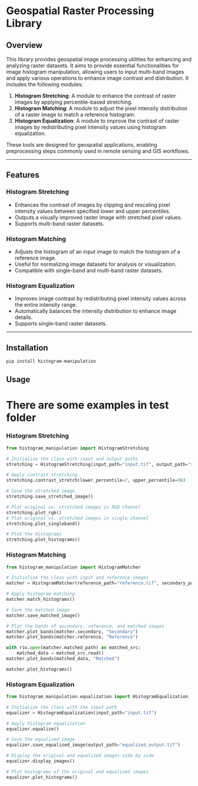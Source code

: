 # Geospatial Raster Processing Library

## Overview

This library provides geospatial image processing utilities for enhancing and analyzing raster datasets. It aims to provide essential functionalities for image histogram manipulation, allowing users to input multi-band images and apply various operations to enhance image contrast and distribution. It includes the following modules:

1. **Histogram Stretching**: A module to enhance the contrast of raster images by applying percentile-based stretching.
2. **Histogram Matching**: A module to adjust the pixel intensity distribution of a raster image to match a reference histogram.
3. **Histogram Equalization**: A module to improve the contrast of raster images by redistributing pixel intensity values using histogram equalization.

These tools are designed for geospatial applications, enabling preprocessing steps commonly used in remote sensing and GIS workflows.

---

## Features

### Histogram Stretching
- Enhances the contrast of images by clipping and rescaling pixel intensity values between specified lower and upper percentiles.
- Outputs a visually improved raster image with stretched pixel values.
- Supports multi-band raster datasets.

### Histogram Matching
- Adjusts the histogram of an input image to match the histogram of a reference image.
- Useful for normalizing image datasets for analysis or visualization.
- Compatible with single-band and multi-band raster datasets.

### Histogram Equalization
- Improves image contrast by redistributing pixel intensity values across the entire intensity range.
- Automatically balances the intensity distribution to enhance image details.
- Supports single-band raster datasets.

---

## Installation

```bash
pip install histogram-manipulation
```


## Usage
# There are some examples in test folder 
### Histogram Stretching 

```python
from histogram_manipulation import HistogramStretching

# Initialize the class with input and output paths
stretching = HistogramStretching(input_path="input.tif", output_path="stretched_output.tif")

# Apply contrast stretching
stretching.contrast_stretch(lower_percentile=2, upper_percentile=98)

# Save the stretched image
stretching.save_stretched_image()

# Plot original vs. stretched images in RGB channel 
stretching.plot_rgb()
# Plot original vs. stretched images in single channel
stretching.plot_singleband()

# Plot the Histograms
stretching.plot_histograms()
```

### Histogram Matching

```python
from histogram_manipulation import HistogramMatcher

# Initialize the class with input and reference images
matcher = HistogramMatcher(reference_path="reference.tif", secondary_path="second.tif")

# Apply histogram matching
matcher.match_histograms()

# Save the matched image
matcher.save_matched_image()

# Plot the bands of secondary, reference, and matched images
matcher.plot_bands(matcher.secondary, "Secondary")
matcher.plot_bands(matcher.reference, "Reference")

with rio.open(matcher.matched_path) as matched_src:
    matched_data = matched_src.read()
matcher.plot_bands(matched_data, "Matched")

matcher.plot_histograms()
```

### Histogram Equalization

```python
from histogram_manipulation.equalization import HistogramEqualization

# Initialize the class with the input path
equalizer = HistogramEqualization(input_path="input.tif")

# Apply histogram equalization
equalizer.equalize()

# Save the equalized image
equalizer.save_equalized_image(output_path="equalized_output.tif")

# Display the original and equalized images side by side
equalizer.display_images()

# Plot histograms of the original and equalized images
equalizer.plot_histograms()
```
